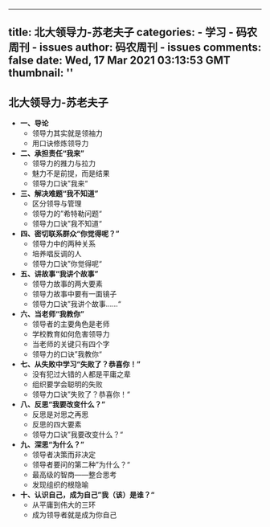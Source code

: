 
---
title: 北大领导力-苏老夫子
categories: 
    - 学习
    - 码农周刊 - issues
author: 码农周刊 - issues
comments: false
date: Wed, 17 Mar 2021 03:13:53 GMT
thumbnail: ''
---

<div>   
<h2>北大领导力-苏老夫子</h2><ul><li><span class="bold" style="font-weight: bold;">一、导论</span><ul><li>领导力其实就是领袖力</li><li>用口诀修炼领导力</li></ul></li><li><span class="bold" style="font-weight: bold;">二、承担责任“我来”</span><ul><li>领导力的推力与拉力</li><li>魅力不是前提，而是结果</li><li>领导力口诀”我来“</li></ul></li><li><span class="bold" style="font-weight: bold;">三、解决难题“我不知道”</span><ul><li>区分领导与管理</li><li>领导力的”希特勒问题“</li><li>领导力口诀”我不知道“</li></ul></li><li><span class="bold" style="font-weight: bold;">四、密切联系群众“你觉得呢？”</span><ul><li>领导力中的两种关系</li><li>培养唱反调的人</li><li>领导力口诀”你觉得呢“</li></ul></li><li><span class="bold" style="font-weight: bold;">五、讲故事“我讲个故事”</span><ul><li>领导力故事的两大要素</li><li>领导力故事中要有一面镜子</li><li>领导力口诀”我讲个故事……“</li></ul></li><li><span class="bold" style="font-weight: bold;">六、当老师“我教你”</span><ul><li>领导者的主要角色是老师</li><li>学校教育如何危害领导力</li><li>当老师的关键只有四个字</li><li>领导力的口诀”我教你“</li></ul></li><li><span class="bold" style="font-weight: bold;">七、从失败中学习“失败了？恭喜你！”</span><ul><li>没有犯过大错的人都是平庸之辈</li><li>组织要学会聪明的失败</li><li>领导力口诀”失败了？恭喜你！“</li></ul></li><li><span class="bold" style="font-weight: bold;">八、反思“我要改变什么？”</span><ul><li>反思是对思之再思</li><li>反思的四大要素</li><li>领导力口诀”我要改变什么？“</li></ul></li><li><span class="bold" style="font-weight: bold;">九、深思“为什么？”</span><ul><li>领导者决策而非决定</li><li>领导者要问的第二种”为什么？“</li><li>最高级的智商——整合思考</li><li>发现组织的根隐喻</li></ul></li><li><span class="bold" style="font-weight: bold;">十、认识自己，成为自己”我（该）是谁？“</span><ul><li>从平庸到伟大的三环</li><li>成为领导者就是成为你自己</li></ul></li></ul>  
</div>
            